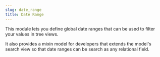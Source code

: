 ```yaml
---
slug: date_range
title: Date Range
---
```

This module lets you define global date ranges that can be used to filter your values in tree views.

It also provides a mixin model for developers that extends the model's search view so that date ranges can be search as any relational field.
